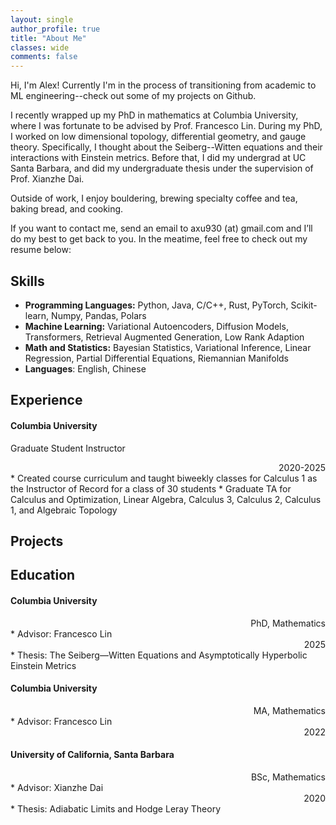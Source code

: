 ```yaml
---
layout: single
author_profile: true
title: "About Me"
classes: wide
comments: false
---
```



Hi, I'm Alex! Currently I'm in the process of transitioning from academic to ML engineering--check out some of my projects on Github. 

I recently wrapped up my PhD in mathematics at Columbia University, where I was fortunate to be advised by Prof. Francesco Lin. During my PhD, I worked on low dimensional topology, differential geometry, and gauge theory. Specifically, I thought about the Seiberg--Witten equations and their interactions with Einstein metrics. Before that, I did my undergrad at UC Santa Barbara, and did my undergraduate thesis under the supervision of Prof. Xianzhe Dai. 

Outside of work, I enjoy bouldering, brewing specialty coffee and tea, baking bread, and cooking. 

If you want to contact me, send an email to axu930 (at) gmail.com and I’ll do my best to get back to you. In the meatime, feel free to check out my resume below:


## Skills

* **Programming Languages:** Python, Java, C/C++, Rust, PyTorch, Scikit-learn, Numpy, Pandas, Polars
* **Machine Learning:** Variational Autoencoders, Diffusion Models, Transformers, Retrieval Augmented Generation, Low Rank Adaption
* **Math and Statistics:** Bayesian Statistics, Variational Inference, Linear Regression, Partial Differential Equations, Riemannian Manifolds
* **Languages**: English, Chinese


## Experience

#### Columbia University
Graduate Student Instructor
<div style="text-align: right"> 2020-2025 </div>
* Created course curriculum and taught biweekly classes for Calculus 1 as the Instructor of Record for a class of 30 students
* Graduate TA for Calculus and Optimization, Linear Algebra, Calculus 3, Calculus 2, Calculus 1, and Algebraic Topology


## Projects


## Education

#### Columbia University 
<div style="text-align: right"> PhD, Mathematics </div>
* Advisor: Francesco Lin 
<div style="text-align: right"> 2025 </div>
* Thesis: The Seiberg—Witten Equations and Asymptotically Hyperbolic Einstein Metrics

#### Columbia University 
<div style="text-align: right"> MA, Mathematics </div>
* Advisor: Francesco Lin 
<div style="text-align: right"> 2022 </div>

#### University of California, Santa Barbara
<div style="text-align: right"> BSc, Mathematics </div>
* Advisor: Xianzhe Dai 
<div style="text-align: right"> 2020 </div>
* Thesis: Adiabatic Limits and Hodge Leray Theory
